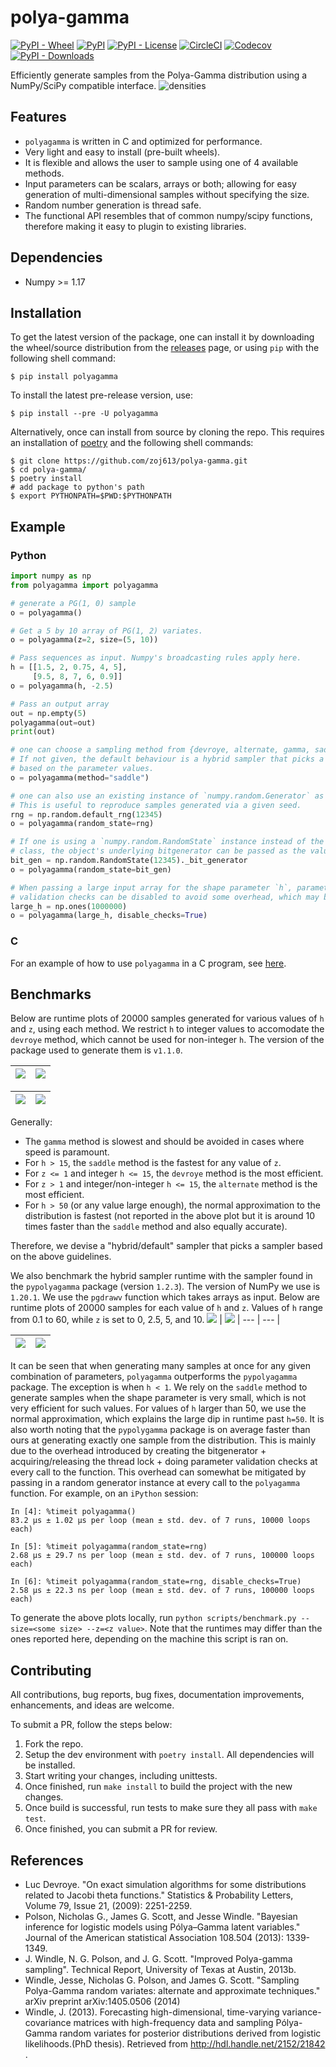 # polya-gamma
[![PyPI - Wheel][4]](https://pypi.org/project/polyagamma/#files)
[![PyPI][5]](https://pypi.org/project/polyagamma/#history)
[![PyPI - License][6]](https://github.com/zoj613/polyagamma/blob/main/LICENSE)
[![CircleCI][7]](https://circleci.com/gh/zoj613/polyagamma/)
[![Codecov][8]](https://codecov.io/gh/zoj613/polyagamma/)
[![PyPI - Downloads][9]](https://pypistats.org/packages/polyagamma)


Efficiently generate samples from the Polya-Gamma distribution using a NumPy/SciPy compatible interface.
![densities](./scripts/densities.svg)


## Features
- `polyagamma` is written in C and optimized for performance.
- Very light and easy to install (pre-built wheels).
- It is flexible and allows the user to sample using one of 4 available methods.
- Input parameters can be scalars, arrays or both; allowing for easy generation
of multi-dimensional samples without specifying the size.
- Random number generation is thread safe.
- The functional API resembles that of common numpy/scipy functions, therefore making it easy to plugin to
existing libraries.


## Dependencies
- Numpy >= 1.17 


## Installation
To get the latest version of the package, one can install it by downloading the wheel/source distribution 
from the [releases][3] page, or using `pip` with the following shell command:
```shell
$ pip install polyagamma
```
To install the latest pre-release version, use:
```shell
$ pip install --pre -U polyagamma
```
Alternatively, once can install from source by cloning the repo. This requires an installation of [poetry][2]
and the following shell commands:
```shell
$ git clone https://github.com/zoj613/polya-gamma.git
$ cd polya-gamma/
$ poetry install
# add package to python's path
$ export PYTHONPATH=$PWD:$PYTHONPATH 
```

## Example

### Python

```python
import numpy as np
from polyagamma import polyagamma

# generate a PG(1, 0) sample
o = polyagamma()

# Get a 5 by 10 array of PG(1, 2) variates.
o = polyagamma(z=2, size=(5, 10))

# Pass sequences as input. Numpy's broadcasting rules apply here.
h = [[1.5, 2, 0.75, 4, 5],
     [9.5, 8, 7, 6, 0.9]]
o = polyagamma(h, -2.5)

# Pass an output array
out = np.empty(5)
polyagamma(out=out)
print(out)

# one can choose a sampling method from {devroye, alternate, gamma, saddle}.
# If not given, the default behaviour is a hybrid sampler that picks a method
# based on the parameter values.
o = polyagamma(method="saddle")

# one can also use an existing instance of `numpy.random.Generator` as a parameter.
# This is useful to reproduce samples generated via a given seed.
rng = np.random.default_rng(12345)
o = polyagamma(random_state=rng)

# If one is using a `numpy.random.RandomState` instance instead of the `Generator`
# class, the object's underlying bitgenerator can be passed as the value of random_state
bit_gen = np.random.RandomState(12345)._bit_generator
o = polyagamma(random_state=bit_gen)

# When passing a large input array for the shape parameter `h`, parameter value
# validation checks can be disabled to avoid some overhead, which may boost performance.
large_h = np.ones(1000000)
o = polyagamma(large_h, disable_checks=True)
```
### C
For an example of how to use `polyagamma` in a C program, see [here][1].


## Benchmarks

Below are runtime plots of 20000 samples generated for various values of `h` 
and `z`, using each method. We restrict `h` to integer values to accomodate the 
`devroye` method, which cannot be used for non-integer `h`. The version of the
package used to generate them is `v1.1.0`.

![](./scripts/perf_methods_0.0.svg) | ![](./scripts/perf_methods_2.5.svg)
| --- | --- |

![](./scripts/perf_methods_5.0.svg) | ![](./scripts/perf_methods_10.0.svg)
| --- | --- |

Generally:
- The `gamma` method is slowest and should be avoided in cases where speed is paramount.
- For `h > 15`, the `saddle` method is the fastest for any value of `z`.
- For `z <= 1` and integer `h <= 15`, the `devroye` method is the most efficient.
- For `z > 1` and integer/non-integer `h <= 15`, the `alternate` method is the most efficient.
- For `h > 50` (or any value large enough), the normal approximation to the distribution is 
fastest (not reported in the above plot but it is around 10 times faster than the `saddle` 
method and also equally accurate).

Therefore, we devise a "hybrid/default" sampler that picks a sampler based on the above guidelines.

We also benchmark the hybrid sampler runtime with the sampler found in the `pypolyagamma` 
package (version `1.2.3`). The version of NumPy we use is `1.20.1`. We use the `pgdrawv`
function which takes arrays as input. Below are runtime plots of 20000 samples for each 
value of `h` and `z`. Values of `h` range from 0.1 to 60, while `z` is set to 0, 2.5, 5, and 10.
![](./scripts/perf_samplers_0.0.svg) | ![](./scripts/perf_samplers_2.5.svg)
| --- | --- |

![](./scripts/perf_samplers_5.0.svg) | ![](./scripts/perf_samplers_10.0.svg)
| --- | --- |

It can be seen that when generating many samples at once for any given combination of 
parameters, `polyagamma` outperforms the `pypolyagamma` package. The exception is when 
`h < 1`. We rely on the `saddle` method to generate samples when the shape parameter is 
very small, which is not very efficient for such values. For values of `h` larger than 50, 
we use the normal approximation, which explains the large dip in runtime past `h=50`. 
It is also worth noting that the `pypolygamma` package is on average faster than ours at 
generating exactly one sample from the distribution. This is mainly due to the 
overhead introduced by creating the bitgenerator + acquiring/releasing the thread lock + 
doing parameter validation checks at every call to the function. This overhead can 
somewhat be mitigated by passing in a random generator instance at every call to 
the `polyagamma` function. For example, on an `iPython` session:
```ipynb
In [4]: %timeit polyagamma()
83.2 µs ± 1.02 µs per loop (mean ± std. dev. of 7 runs, 10000 loops each)

In [5]: %timeit polyagamma(random_state=rng)
2.68 µs ± 29.7 ns per loop (mean ± std. dev. of 7 runs, 100000 loops each)

In [6]: %timeit polyagamma(random_state=rng, disable_checks=True)
2.58 µs ± 22.3 ns per loop (mean ± std. dev. of 7 runs, 100000 loops each)
```


To generate the above plots locally, run `python scripts/benchmark.py --size=<some size> --z=<z value>`.
Note that the runtimes may differ  than the ones reported here, depending on the machine this script 
is ran on.


## Contributing
All contributions, bug reports, bug fixes, documentation improvements, enhancements, and ideas are welcome.

To submit a PR, follow the steps below:
1) Fork the repo.
2) Setup the dev environment with `poetry install`. All dependencies will be installed.
3) Start writing your changes, including unittests.
3) Once finished, run `make install` to build the project with the new changes.
4) Once build is successful, run tests to make sure they all pass with `make test`.
5) Once finished, you can submit a PR for review.


## References
- Luc Devroye. "On exact simulation algorithms for some distributions related to Jacobi theta functions." Statistics & Probability Letters, Volume 79, Issue 21, (2009): 2251-2259.
- Polson, Nicholas G., James G. Scott, and Jesse Windle. "Bayesian inference for logistic models using Pólya–Gamma latent variables." Journal of the American statistical Association 108.504 (2013): 1339-1349.
- J. Windle, N. G. Polson, and J. G. Scott. "Improved Polya-gamma sampling". Technical Report, University of Texas at Austin, 2013b.
- Windle, Jesse, Nicholas G. Polson, and James G. Scott. "Sampling Polya-Gamma random variates: alternate and approximate techniques." arXiv preprint arXiv:1405.0506 (2014)
- Windle, J. (2013). Forecasting high-dimensional, time-varying variance-covariance matrices with high-frequency data and sampling Pólya-Gamma random variates for posterior distributions derived from logistic likelihoods.(PhD thesis). Retrieved from http://hdl.handle.net/2152/21842 .


[1]: ./examples/c_polyagamma.c
[2]: https://python-poetry.org/docs/pyproject/
[3]: https://github.com/zoj613/polyagamma/releases
[4]: https://img.shields.io/pypi/wheel/polyagamma?style=flat-square
[5]: https://img.shields.io/github/v/release/zoj613/polyagamma?include_prereleases&style=flat-square
[6]: https://img.shields.io/pypi/l/polyagamma?style=flat-square
[7]: https://img.shields.io/circleci/build/github/zoj613/polyagamma/main?style=flat-square
[8]: https://img.shields.io/codecov/c/github/zoj613/polyagamma?style=flat-square
[9]: https://img.shields.io/pypi/dm/polyagamma?style=flat-square
